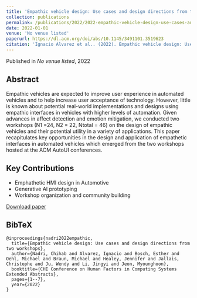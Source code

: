 ```yaml
---
title: 'Empathic vehicle design: Use cases and design directions from two workshops'
collection: publications
permalink: /publications/2022/2022-empathic-vehicle-design-use-cases-and-design-direc
date: 2022-01-01
venue: 'No venue listed'
paperurl: https://dl.acm.org/doi/abs/10.1145/3491101.3519623
citation: 'Ignacio Alvarez et al.. (2022). Empathic vehicle design: Use cases and design directions from two workshops. No venue listed.'
---
```


Published in *No venue listed*, 2022

## Abstract

Empathic vehicles are expected to improve user experience in automated vehicles and to help increase user acceptance of technology. However, little is known about potential real-world implementations and designs using empathic interfaces in vehicles with higher levels of automation. Given advances in affect detection and emotion mitigation, we conducted two workshops (N1 =24, N2 = 22, Ntotal = 46) on the design of empathic vehicles and their potential utility in a variety of applications. This paper recapitulates key opportunities in the design and application of empathetic interfaces in automated vehicles which emerged from the two workshops hosted at the ACM AutoUI conferences.

## Key Contributions

* Emphathetic HMI design in Automotive
* Generative AI prototyping
* Workshop organization and community building


[Download paper](https://dl.acm.org/doi/abs/10.1145/3491101.3519623)

## BibTeX

```
@inproceedings{nadri2022empathic,
  title={Empathic vehicle design: Use cases and design directions from two workshops},
  author={Nadri, Chihab and Alvarez, Ignacio and Bosch, Esther and Oehl, Michael and Braun, Michael and Healey, Jennifer and Jallais, Christophe and Ju, Wendy and Li, Jingyi and Jeon, Myounghoon},
  booktitle={CHI Conference on Human Factors in Computing Systems Extended Abstracts},
  pages={1--7},
  year={2022}
}
```